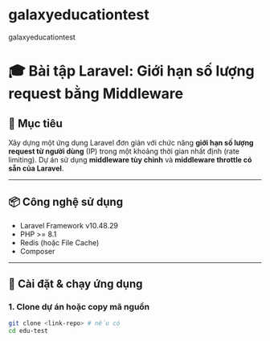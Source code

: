# galaxyeducationtest
galaxyeducationtest
# 🎓 Bài tập Laravel: Giới hạn số lượng request bằng Middleware

## 🧾 Mục tiêu
Xây dựng một ứng dụng Laravel đơn giản với chức năng **giới hạn số lượng request từ người dùng** (IP) trong một khoảng thời gian nhất định (rate limiting). Dự án sử dụng **middleware tùy chỉnh** và **middleware throttle có sẵn của Laravel**.

---

## 📦 Công nghệ sử dụng

- Laravel Framework v10.48.29
- PHP >= 8.1
- Redis (hoặc File Cache)
- Composer

---

## 🚀 Cài đặt & chạy ứng dụng

### 1. Clone dự án hoặc copy mã nguồn

```bash
git clone <link-repo> # nếu có
cd edu-test